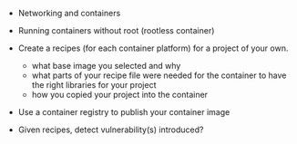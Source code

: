 - Networking and containers

- Running containers without root (rootless container)

- Create a recipes (for each container platform) for a project of your own.

  - what base image you selected and why
  - what parts of your recipe file were needed for the container to have the right libraries for your project
  - how you copied your project into the container

- Use a container registry to publish your container image

- Given recipes, detect vulnerability(s) introduced?
